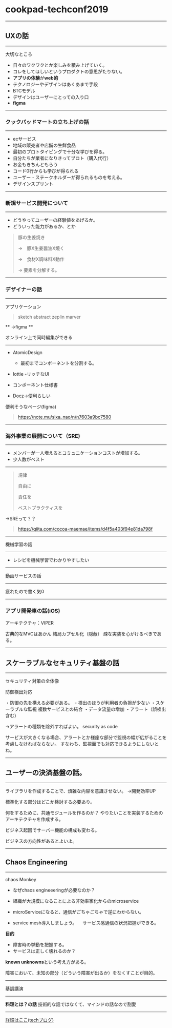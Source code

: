 
# cookpad-techconf2019

---

## UXの話
***
大切なところ

- 日々のワクワクとか楽しみを積み上げていく。
- コレをしてほしいというプロダクトの意思がたりない。
- **アプリの体験**が**web的**
- テクノロジーやデザインはあくあまで手段
- BTCモデル
- デザインはユーザーにとっての入り口
- **figma**

---

### クックパッドマートの立ち上げの話
***

- ecサービス
- 地域の販売者や店舗の生鮮食品
- 最初のプロトタイピングで十分な学びを得る。
- 自分たちが業者になりきってプロト（購入代行）
- お金もきちんともらう
- コード0行からも学びが得られる
- ユーザー・ステークホルダーが得られるものを考える。
- デザインスプリント

---

### 新規サービス開発について
***
- どうやってユーザーの経験値をあげるか。
- どういった能力があるか、とか

> 豚の生姜焼き
>
> →　豚X生姜醤油X焼く
>
> →　食材X調味料X動作
>
> → 要素を分解する。

---

### デザイナーの話
***

アプリケーション
>sketch abstract zeplin marver

** →figma **

オンライン上で同時編集ができる

---

- AtomicDesign
  - 最初までコンポーネントを分割する。

- lottie
 -リッチなUI

- コンポーネント仕様書
 - Docz→便利らしい

便利そうなページ(figma)
> https://note.mu/sixa_nao/n/n7603a9bc7580 

---

### 海外事業の展開について（SRE)
***

- メンバーが一人増えるとコミュニケーションコストが増加する。
- 少人数がベスト

---

> 規律
>
> 自由に
>
> 責任を
>
> ベストプラクティスを

→SREって？？

> https://qiita.com/cocoa-maemae/items/d4f5a403f94e81da798f

---

機械学習の話
***

- レシピを機械学習でわかりやすしたい

---

動画サービスの話
***

疲れたので書く気0

---

### アプリ開発車の話(iOS)

アーキテクチャ：VIPER

古典的なMVCはあかん
結局カプセル化（隠蔽）
疎な実装を心がけるべきである。

---

## スケーラブルなセキュリティ基盤の話
***

セキュリティ対策の全体像

防御検出対応

・防御の先を構える必要がある。
・検出のほうが利用者の負担が少ない
・スケーラブルな監視
複数サービスとの結合
・データ流量の増加
・アラート（誤検出含む）

→アラートの種類を除外すればよい。
security as code

サービスが大きくなる場合、アラートとか様座な部分で監視の幅が広がることを考慮しなければならない。
すなわち、監視面でも対応できるようにしないとね。


---

## ユーザーの決済基盤の話。
***

ライブラリを作成することで、煩雑な内容を意識させない。
→開発効率UP

標準化する部分はどこか検討する必要あり。

何をするために、共通モジュールを作るのか？
やりたいことを実装するためのアーキテクチャを作成する。

ビジネス起因でサーバー機能の構成も変わる。

ビジネスの方向性があるとよいよ。

---

## Chaos Engineering
***

chaos Monkey

- なぜchaos engineeeringが必要なのか？

- 組織が大規模になることによる非効率家化からのmicroservice
- microServiceになると、通信がごちゃごちゃで逆にわからない。

- service mesh導入しましょう。
　サービス感通信の状況把握ができる。

>>>

**目的**
- 障害時の挙動を把握する。
- サービスは正しく壊れるのか？

**known unknowns**という考え方がある。

障害において、未知の部分（どういう障害が出るか）をなくすことが目的。

---

基調講演
***
**料理とは？の話**
技術的な話ではなくて、マインドの話なので割愛




---

[詳細はここ(techブログ)](https://techlife.cookpad.com/)

